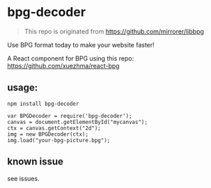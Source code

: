 # bpg-decoder
> This repo is originated from https://github.com/mirrorer/libbpg

Use BPG format today to make your website faster!

A React component for BPG using this repo: https://github.com/xuezhma/react-bpg


## usage:

`npm install bpg-decoder`

```
var BPGDecoder = require('bpg-decoder');
canvas = document.getElementById("mycanvas");
ctx = canvas.getContext("2d");
img = new BPGDecoder(ctx);
img.load("your-bpg-picture.bpg");
```


## known issue
see issues.
